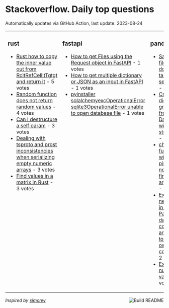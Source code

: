 # Stackoverflow. Daily top questions 

Automatically updates via GitHub Action, last update: <!-- date starts -->2023-08-24<!-- date ends -->


<table><tr><td valign="top" width="33%">

### rust
<!-- rust starts -->
* [Rust how to copy the inner value out from RcltRefCellltTgtgt and return it](https://stackoverflow.com/questions/76969709/rust-how-to-copy-the-inner-value-out-from-rcrefcellt-and-return-it) - 5 votes
* [Random function does not return random values](https://stackoverflow.com/questions/76959392/random-function-does-not-return-random-values) - 4 votes
* [Can I destructure a self param](https://stackoverflow.com/questions/76957676/can-i-destructure-a-self-param) - 3 votes
* [Dealing with tsproto and prost inconsistencies when serializing empty numeric arrays](https://stackoverflow.com/questions/76962089/dealing-with-ts-proto-and-prost-inconsistencies-when-serializing-empty-numeric-a) - 3 votes
* [Find values in a matrix in Rust](https://stackoverflow.com/questions/76960664/find-values-in-a-matrix-in-rust) - 3 votes
<!-- rust ends -->
</td><td valign="top" width="34%">


### fastapi
<!-- fastapi starts -->
* [How to get Files using the Request object in FastAPI](https://stackoverflow.com/questions/76970173/how-to-get-files-using-the-request-object-in-fastapi) - 1 votes
* [How to get multiple dictionary or JSON as an input in FastAPI](https://stackoverflow.com/questions/76970871/how-to-get-multiple-dictionary-or-json-as-an-input-in-fastapi) - 1 votes
* [pyinstaller sqlalchemyexcOperationalError sqlite3OperationalError unable to open database file](https://stackoverflow.com/questions/76968480/pyinstaller-sqlalchemy-exc-operationalerror-sqlite3-operationalerror-unable) - 1 votes
<!-- fastapi ends -->
</td><td valign="top" width="34%">


### pandas
<!-- pandas starts -->
* [Save a txt file with double tab as separator](https://stackoverflow.com/questions/76957766/save-a-txt-file-with-double-tab-as-separator) - 3 votes
* [Creating dict groupby from Dataframe with node structure](https://stackoverflow.com/questions/76963698/creating-dict-groupby-from-dataframe-with-node-structure) - 3 votes
* [chaining functions with pipe pipe using not the first argument](https://stackoverflow.com/questions/76966431/chaining-functions-with-pipe-pipe-using-not-the-first-argument) - 2 votes
* [Expand a nested list in a Pandas datatable column and move to their own column](https://stackoverflow.com/questions/76972113/expand-a-nested-list-in-a-pandas-datatable-column-and-move-to-their-own-column) - 2 votes
* [Extracting numeric values](https://stackoverflow.com/questions/76967949/extracting-numeric-values) - 2 votes
<!-- pandas ends -->
</td></tr></table>

<a href="https://github.com/hp0404/hp0404/actions"><img src="https://github.com/hp0404/hp0404/workflows/Build%20README/badge.svg" align="right" alt="Build README"></a> <p>*Inspired by  [simonw](https://github.com/simonw/simonw)*</p>
